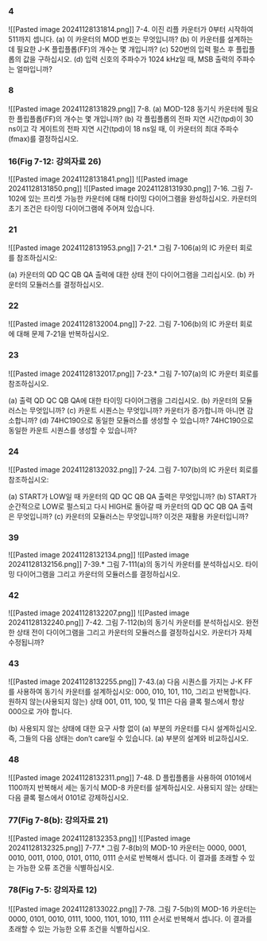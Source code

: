 ### 4
![[Pasted image 20241128131814.png]]
7-4. 이진 리플 카운터가 0부터 시작하여 511까지 셉니다.
(a) 이 카운터의 MOD 번호는 무엇입니까?
(b) 이 카운터를 설계하는 데 필요한 J-K 플립플롭(FF)의 개수는 몇 개입니까?
(c) 520번의 입력 펄스 후 플립플롭의 값을 구하십시오.
(d) 입력 신호의 주파수가 1024 kHz일 때, MSB 출력의 주파수는 얼마입니까?

### 8
![[Pasted image 20241128131829.png]]
7-8.
(a) MOD-128 동기식 카운터에 필요한 플립플롭(FF)의 개수는 몇 개입니까?
(b) 각 플립플롭의 전파 지연 시간(tpd)이 30 ns이고 각 게이트의 전파 지연 시간(tpd)이 18 ns일 때, 이 카운터의 최대 주파수(fmax)를 결정하십시오.

### 16(Fig 7-12: 강의자료 26)
![[Pasted image 20241128131841.png]]
![[Pasted image 20241128131850.png]]
![[Pasted image 20241128131930.png]]
7-16. 그림 7-102에 있는 프리셋 가능한 카운터에 대해 타이밍 다이어그램을 완성하십시오. 카운터의 초기 조건은 타이밍 다이어그램에 주어져 있습니다.

### 21 
![[Pasted image 20241128131953.png]]
7-21.* 그림 7-106(a)의 IC 카운터 회로를 참조하십시오:

(a) 카운터의 QD QC QB QA 출력에 대한 상태 전이 다이어그램을 그리십시오.
(b) 카운터의 모듈러스를 결정하십시오.

### 22 
![[Pasted image 20241128132004.png]]
7-22. 그림 7-106(b)의 IC 카운터 회로에 대해 문제 7-21을 반복하십시오.

### 23 
![[Pasted image 20241128132017.png]]
7-23.* 그림 7-107(a)의 IC 카운터 회로를 참조하십시오.

(a) 출력 QD QC QB QA에 대한 타이밍 다이어그램을 그리십시오.
(b) 카운터의 모듈러스는 무엇입니까?
(c) 카운트 시퀀스는 무엇입니까? 카운터가 증가합니까 아니면 감소합니까?
(d) 74HC190으로 동일한 모듈러스를 생성할 수 있습니까? 74HC190으로 동일한 카운트 시퀀스를 생성할 수 있습니까?

### 24 
![[Pasted image 20241128132032.png]]
7-24. 그림 7-107(b)의 IC 카운터 회로를 참조하십시오:

(a) START가 LOW일 때 카운터의 QD QC QB QA 출력은 무엇입니까?
(b) START가 순간적으로 LOW로 펄스되고 다시 HIGH로 돌아갈 때 카운터의 QD QC QB QA 출력은 무엇입니까?
(c) 카운터의 모듈러스는 무엇입니까? 이것은 재활용 카운터입니까?
### 39 
![[Pasted image 20241128132134.png]]
![[Pasted image 20241128132156.png]]
7-39.* 그림 7-111(a)의 동기식 카운터를 분석하십시오. 타이밍 다이어그램을 그리고 카운터의 모듈러스를 결정하십시오.

### 42
![[Pasted image 20241128132207.png]]
![[Pasted image 20241128132240.png]]
7-42. 그림 7-112(b)의 동기식 카운터를 분석하십시오. 완전한 상태 전이 다이어그램을 그리고 카운터의 모듈러스를 결정하십시오. 카운터가 자체 수정됩니까?
### 43
![[Pasted image 20241128132255.png]]
7-43.(a) 다음 시퀀스를 가지는 J-K FF를 사용하여 동기식 카운터를 설계하십시오: 000, 010, 101, 110, 그리고 반복합니다. 원하지 않는(사용되지 않는) 상태 001, 011, 100, 및 111은 다음 클록 펄스에서 항상 000으로 가야 합니다.

(b) 사용되지 않는 상태에 대한 요구 사항 없이 (a) 부분의 카운터를 다시 설계하십시오. 즉, 그들의 다음 상태는 don’t care일 수 있습니다. (a) 부분의 설계와 비교하십시오.
### 48
![[Pasted image 20241128132311.png]]
7-48. D 플립플롭을 사용하여 0101에서 1100까지 반복해서 세는 동기식 MOD-8 카운터를 설계하십시오. 사용되지 않는 상태는 다음 클록 펄스에서 0101로 강제하십시오.
### 77(Fig 7-8(b): 강의자료 21)
![[Pasted image 20241128132353.png]]
![[Pasted image 20241128132325.png]]
7-77.* 그림 7-8(b)의 MOD-10 카운터는 0000, 0001, 0010, 0011, 0100, 0101, 0110, 0111 순서로 반복해서 셉니다. 이 결과를 초래할 수 있는 가능한 오류 조건을 식별하십시오.

### 78(Fig 7-5: 강의자료 12)
![[Pasted image 20241128133022.png]]
7-78. 그림 7-5(b)의 MOD-16 카운터는 0000, 0101, 0010, 0111, 1000, 1101, 1010, 1111 순서로 반복해서 셉니다. 이 결과를 초래할 수 있는 가능한 오류 조건을 식별하십시오.